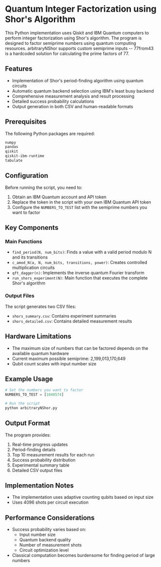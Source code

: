# Quantum Integer Factorization using Shor's Algorithm

This Python implementation uses Qiskit and IBM Quantum computers to perform integer factorization using Shor's algorithm. The program is designed to factor semiprime numbers using quantum computing resources. arbitraryNShor supports custom semiprime inputs -- 77from43 is a hardcoded solution for calculating the prime factors of 77.

## Features

- Implementation of Shor's period-finding algorithm using quantum circuits
- Automatic quantum backend selection using IBM's least busy backend
- Comprehensive measurement analysis and result processing
- Detailed success probability calculations
- Output generation in both CSV and human-readable formats

## Prerequisites

The following Python packages are required:

```bash
numpy
pandas
qiskit
qiskit-ibm-runtime
tabulate
```

## Configuration

Before running the script, you need to:

1. Obtain an IBM Quantum account and API token
2. Replace the token in the script with your own IBM Quantum API token
3. Configure the `NUMBERS_TO_TEST` list with the semiprime numbers you want to factor

## Key Components

### Main Functions

- `find_period(N, num_bits)`: Finds a value with a valid period modulo N and its transitions
- `c_amod_N(a, N, num_bits, transitions, power)`: Creates controlled multiplication circuits
- `qft_dagger(n)`: Implements the inverse quantum Fourier transform
- `run_shors_experiment(N)`: Main function that executes the complete Shor's algorithm

### Output Files

The script generates two CSV files:
- `shors_summary.csv`: Contains experiment summaries
- `shors_detailed.csv`: Contains detailed measurement results

## Hardware Limitations

- The maximum size of numbers that can be factored depends on the available quantum hardware
- Current maximum possible semiprime: 2,199,013,170,649
- Qubit count scales with input number size

## Example Usage

```python
# Set the numbers you want to factor
NUMBERS_TO_TEST = [1048574]

# Run the script
python arbitraryNShor.py
```

## Output Format

The program provides:
1. Real-time progress updates
2. Period-finding details
3. Top 10 measurement results for each run
4. Success probability distribution
5. Experimental summary table
6. Detailed CSV output files

## Implementation Notes

- The implementation uses adaptive counting qubits based on input size
- Uses 4096 shots per circuit execution

## Performance Considerations

- Success probability varies based on:
  - Input number size
  - Quantum backend quality
  - Number of measurement shots
  - Circuit optimization level
- Classical computation becomes burdensome for finding period of large numbers
